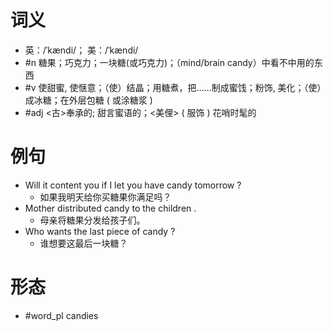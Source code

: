 # 词义
- 英：/ˈkændi/； 美：/ˈkændi/
- #n 糖果；巧克力；一块糖(或巧克力)；（mind/brain candy）中看不中用的东西
- #v 使甜蜜, 使惬意；（使）结晶；用糖煮，把……制成蜜饯；粉饰, 美化；（使）成冰糖；在外层包糖 ( 或涂糖浆 )
- #adj <古>奉承的; 甜言蜜语的；<美俚> ( 服饰 ) 花哨时髦的
# 例句
- Will it content you if I let you have candy tomorrow ?
	- 如果我明天给你买糖果你满足吗？
- Mother distributed candy to the children .
	- 母亲将糖果分发给孩子们。
- Who wants the last piece of candy ?
	- 谁想要这最后一块糖？
# 形态
- #word_pl candies
